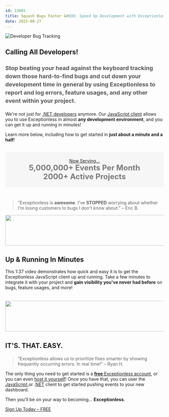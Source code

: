 ```yaml
---
id: 13601
title: Squash Bugs Faster &#038; Speed Up Development with Exceptionless
date: 2015-08-27
---
```

<img loading="lazy" class="aligncenter size-full wp-image-13638" src="/assets/blog-header-image-js-demo.jpg" alt="Developer Bug Tracking" width="708" height="250" data-id="13638" srcset="/assets/blog-header-image-js-demo.jpg 708w, /assets/blog-header-image-js-demo-300x106.jpg 300w" sizes="(max-width: 708px) 100vw, 708px" />

<h2 style="margin-top: 30px;">
  Calling All Developers!
</h2>

<h3 style="font-size: 18px; line-height: 26px; color: #555; margin-bottom: 20px;">
  <strong>Stop</strong> beating your head against the keyboard tracking down those hard-to-find bugs and cut down your development time in general by using Exceptionless to <strong>report and log errors, feature usages, and any other event</strong> within your project.
</h3>

<p style="clear: both;">
  We're not just for <a href="https://github.com/exceptionless/Exceptionless.Net" target="_blank">.NET developers</a> anymore. Our <a href="https://github.com/exceptionless/Exceptionless.JavaScript" target="_blank">JavaScript client</a> allows you to use Exceptionless in almost <strong>any development environment</strong>, and you can get it up and running in minutes!
</p>

<p style="clear: both;">
  Learn more below, including how to get started in <strong>just about a minute and a half</strong>!<!--more-->
</p>

<p style="text-align: center; padding: 20px 0; background: #f6f6f6; margin-top: 30px;">
  <span style="text-decoration: underline;">Now Serving&#8230;</span><br /> <span style="color: #777; font-size: 24px; line-height: 28px;"><strong>5,000,000+ Events Per Month<br /> 2000+ Active Projects</strong></span>
</p>

<blockquote style="margin-top: 40px;">
  <p>
    “Exceptionless is <strong>awesome</strong>. I've <strong>STOPPED</strong> worrying about whether I'm losing customers to bugs I don't know about.” &#8211; Eric B.
  </p>
</blockquote>

<img loading="lazy" class="aligncenter wp-image-13619 size-full" src="/assets/codesmith-client-logo-bar-left-short.png" alt="" width="585" height="97" data-id="13594" srcset="/assets/codesmith-client-logo-bar-left-short.png 585w, /assets/codesmith-client-logo-bar-left-short-300x50.png 300w" sizes="(max-width: 585px) 100vw, 585px" />

## Up & Running In Minutes

This 1:37 video demonstrates how quick and easy it is to get the Exceptionless JavaScript client up and running. Take a few minutes to integrate it with your project and **gain visibility you've never had before** on bugs, feature usages, and more!

<div class="videoWrapper">
</div>

<img loading="lazy" class="aligncenter wp-image-13620 size-full" style="margin-top: 20px;" src="/assets/codesmith-client-logo-bar-right-short.png" alt="" width="585" height="97" data-id="13593" srcset="/assets/codesmith-client-logo-bar-right-short.png 585w, /assets/codesmith-client-logo-bar-right-short-300x50.png 300w" sizes="(max-width: 585px) 100vw, 585px" />

## **IT'S. THAT. EASY.**

<blockquote style="margin-top: 20px;">
  <p>
    “Exceptionless allows us to prioritize fixes smarter by showing frequently occurring errors. In real time!” &#8211; Ryan H.
  </p>
</blockquote>

The only thing you need to get started is a <a href="https://be.exceptionless.io/signup" target="_blank"><strong>free</strong> Exceptionless account</a>, or you can even <a href="/self-hosting-exceptionless-free-and-fast/" target="_blank">host it yourself</a>! Once you have that, you can user the <a href="https://github.com/exceptionless/Exceptionless.JavaScript" target="_blank">JavaScript </a>or .<a href="https://github.com/exceptionless/Exceptionless.Net" target="_blank">NET</a> client to get started pushing events to your new dashboard.

Then you'll be on your way to becoming&#8230; **Exceptionless**.

<div class="signup center">
  <a class="btn btn-large btn-primary" href="https://be.exceptionless.io/signup" target="_blank">Sign Up Today &#8211; FREE</a>
</div>
